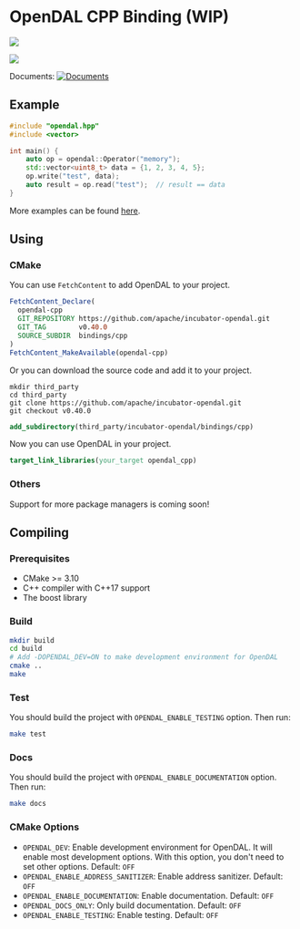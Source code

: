 # OpenDAL CPP Binding (WIP)

![](https://img.shields.io/badge/status-unreleased-red)

![](https://github.com/apache/incubator-opendal/assets/5351546/87bbf6e5-f19e-449a-b368-3e283016c887)

Documents: [![Documents](https://img.shields.io/badge/opendal-cpp-blue?logo=Apache&logoColor=red)](https://opendal.apache.org/docs/cpp/)

## Example

```cpp
#include "opendal.hpp"
#include <vector>

int main() {
    auto op = opendal::Operator("memory");
    std::vector<uint8_t> data = {1, 2, 3, 4, 5};
    op.write("test", data);
    auto result = op.read("test");  // result == data
}
```

More examples can be found [here](../../examples/cpp).

## Using

### CMake

You can use `FetchContent` to add OpenDAL to your project.

```cmake
FetchContent_Declare(
  opendal-cpp
  GIT_REPOSITORY https://github.com/apache/incubator-opendal.git
  GIT_TAG        v0.40.0
  SOURCE_SUBDIR  bindings/cpp
)
FetchContent_MakeAvailable(opendal-cpp)
```

Or you can download the source code and add it to your project.

```shell
mkdir third_party
cd third_party
git clone https://github.com/apache/incubator-opendal.git
git checkout v0.40.0
```

```cmake
add_subdirectory(third_party/incubator-opendal/bindings/cpp)
```

Now you can use OpenDAL in your project.

```cmake
target_link_libraries(your_target opendal_cpp)
```

### Others

Support for more package managers is coming soon!

## Compiling

### Prerequisites

- CMake >= 3.10
- C++ compiler with C++17 support
- The boost library

### Build

```bash
mkdir build
cd build
# Add -DOPENDAL_DEV=ON to make development environment for OpenDAL
cmake ..
make
```

### Test

You should build the project with `OPENDAL_ENABLE_TESTING` option. Then run:

```bash
make test
```

### Docs

You should build the project with `OPENDAL_ENABLE_DOCUMENTATION` option. Then run:

```bash
make docs
```

### CMake Options

- `OPENDAL_DEV`: Enable development environment for OpenDAL. It will enable most development options. With this option, you don't need to set other options. Default: `OFF`
- `OPENDAL_ENABLE_ADDRESS_SANITIZER`: Enable address sanitizer. Default: `OFF`
- `OPENDAL_ENABLE_DOCUMENTATION`: Enable documentation. Default: `OFF`
- `OPENDAL_DOCS_ONLY`: Only build documentation. Default: `OFF`
- `OPENDAL_ENABLE_TESTING`: Enable testing. Default: `OFF`
